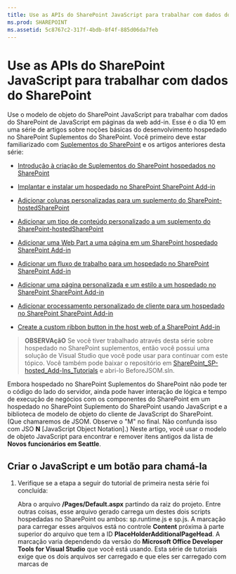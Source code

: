 ```yaml
---
title: Use as APIs do SharePoint JavaScript para trabalhar com dados do SharePoint
ms.prod: SHAREPOINT
ms.assetid: 5c8767c2-317f-4bdb-8f4f-885d06da7feb
---
```



# Use as APIs do SharePoint JavaScript para trabalhar com dados do SharePoint
Use o modelo de objeto do SharePoint JavaScript para trabalhar com dados do SharePoint de JavaScript em páginas da web add-in.
Esse é o dia 10 em uma série de artigos sobre noções básicas do desenvolvimento hospedado no SharePoint Suplementos do SharePoint. Você primeiro deve estar familiarizado com  [Suplementos do SharePoint](sharepoint-add-ins.md) e os artigos anteriores desta série:
  
    
    


-  [Introdução à criação de Suplementos do SharePoint hospedados no SharePoint](get-started-creating-sharepoint-hosted-sharepoint-add-ins.md)
    
  
-  [Implantar e instalar um hospedado no SharePoint SharePoint Add-in](deploy-and-install-a-sharepoint-hosted-sharepoint-add-in.md)
    
  
-  [Adicionar colunas personalizadas para um suplemento do SharePoint-hostedSharePoint](add-custom-columns-to-a-sharepoint-hostedsharepoint-add-in.md)
    
  
-  [Adicionar um tipo de conteúdo personalizado a um suplemento do SharePoint-hostedSharePoint](add-a-custom-content-type-to-a-sharepoint-hostedsharepoint-add-in.md)
    
  
-  [Adicionar uma Web Part a uma página em um SharePoint hospedado SharePoint Add-in](add-a-web-part-to-a-page-in-a-sharepoint-hosted-sharepoint-add-in.md)
    
  
-  [Adicionar um fluxo de trabalho para um hospedado no SharePoint SharePoint Add-in](add-a-workflow-to-a-sharepoint-hosted-sharepoint-add-in.md)
    
  
-  [Adicionar uma página personalizada e um estilo a um hospedado no SharePoint SharePoint Add-in](add-a-custom-page-and-style-to-a-sharepoint-hosted-sharepoint-add-in.md)
    
  
-  [Adicionar processamento personalizado de cliente para um hospedado no SharePoint SharePoint Add-in](add-custom-client-side-rendering-to-a-sharepoint-hosted-sharepoint-add-in.md)
    
  
-  [Create a custom ribbon button in the host web of a SharePoint Add-in](create-a-custom-ribbon-button-in-the-host-web-of-a-sharepoint-add-in.md)
    
  

> **OBSERVAçãO**
> Se você tiver trabalhado através desta série sobre hospedado no SharePoint suplementos, então você possui uma solução de Visual Studio que você pode usar para continuar com este tópico. Você também pode baixar o repositório em  [SharePoint_SP-hosted_Add-Ins_Tutorials](https://github.com/OfficeDev/SharePoint_SP-hosted_Add-Ins_Tutorials) e abri-lo BeforeJSOM.sln.
  
    
    

Embora hospedado no SharePoint Suplementos do SharePoint não pode ter o código do lado do servidor, ainda pode haver interação de lógica e tempo de execução de negócios com os componentes do SharePoint em um hospedado no SharePoint Suplemento do SharePoint usando JavaScript e a biblioteca de modelo de objeto do cliente de JavaScript do SharePoint. (Que chamaremos de JSOM. Observe o "M" no final. Não confunda isso com JSO **N** [JavaScript Object Notation].) Neste artigo, você usar o modelo de objeto JavaScript para encontrar e remover itens antigos da lista de **Novos funcionários em Seattle**.
## Criar o JavaScript e um botão para chamá-la


1. Verifique se a etapa a seguir do tutorial de primeira nesta série foi concluída:
    
    Abra o arquivo **/Pages/Default.aspx** partindo da raiz do projeto. Entre outras coisas, esse arquivo gerado carrega um destes dois scripts hospedadas no SharePoint ou ambos: sp.runtime.js e sp.js. A marcação para carregar esses arquivos está no controle **Content** próxima à parte superior do arquivo que tem a ID **PlaceHolderAdditionalPageHead**. A marcação varia dependendo da versão do **Microsoft Office Developer Tools for Visual Studio** que você está usando. Esta série de tutoriais exige que os dois arquivos ser carregado e que eles ser carregado com marcas de **<script>** HTML comuns, marcas de **<SharePoint:ScriptLink>** não. Certifique-se de que as seguintes linhas estão no controle **PlaceHolderAdditionalPageHead**,  *logo acima*  a linha `<meta name="WebPartPageExpansion" content="full" />`:
    


  ```
  
<script type="text/javascript" src="/_layouts/15/sp.runtime.js"></script>
<script type="text/javascript" src="/_layouts/15/sp.js"></script> 

  ```


    , Em seguida, procure o arquivo de qualquer outra marcação também carrega um ou outro desses arquivos e remover a marcação redundante. Salve e feche o arquivo.
    
  
2. No nó **Scripts** no **Solution Explorer**, já haja um arquivo Add-in.js. Se não existe, mas não há um App.js, clique com o botão App.js e renomeie-a como Add-in.js. Se não houver um Add-in.js ou o App.js, crie um com estas etapas:
    
1. Com o botão direito no nó **Scripts** e escolha **Adicionar** > **Novo Item** > **Web**.
    
  
2. Escolha **Arquivo JavaScript** e nomeie-oAdd-in.js.
    
  
3. Abra o Add-in.js e exclua o seu conteúdo, se houver alguma.
    
  
4. Adicione as seguintes linhas ao arquivo. Observe o seguinte sobre este código:
    
  - A linha  `'use strict';` garante que o tempo de execução no navegador JavaScript gerará uma exceção se você usar inadvertidamente certas práticas ruim no JavaScript.
    
  
  - A variável  `clientContext` contém um objeto **SP.ClientContext** que referencia o site do SharePoint. Todos os códigos JSOM começa criando ou obter uma referência ao, um objeto desse tipo.
    
  
  - A variável  `employeeList` contém uma referência para a instância de lista de **Novos funcionários em Seattle**.
    
  
  - A variável  `completedItems` retém os itens da lista que o script excluirá: os itens cujo campo **OrientationStage** é definido como **concluído**.
    
  

  ```
  
'use strict';

var clientContext = SP.ClientContext.get_current(); 
var employeeList = clientContext.get_web().get_lists().getByTitle('New Employees In Seattle'); 
var completedItems; 
  ```

5. Para minimizar as mensagens entre o navegador do cliente e servidor do SharePoint, o JSOM usa um sistema de lote. Apenas uma função, **SP.ClientContext.executeQueryAsync**, realmente envia mensagens para o servidor (e recebe respostas). Chamadas para as APIs de JSOM que vêm entre chamadas de **executeQueryAsync** são agrupadas para cima e enviadas ao servidor em um lote que o próximo horário **executeQueryAsync** é chamado. No entanto, não é possível geralmente chamar um método de um objeto JSOM, a menos que o objeto foi colocado ao cliente em uma chamada anterior de **executeQueryAsync**. Seu script será chame o método **SP.ListItem.deleteObject** cada item concluída na lista, para que ele tenha fazer duas chamadas de **executeQueryAsync**; uma para obter uma coleção de itens da lista concluídas e, em seguida, um segundo para as chamadas de **deleteObject** de lote e enviá-las para o servidor para execução.
    
    Portanto, comece criando um método para obter os itens de lista do servidor. Adicione o código a seguir ao arquivo.
    


  ```
  
function purgeCompletedItems() {

   var camlQuery = new SP.CamlQuery(); 
   camlQuery.set_viewXml( 
         '<View><Query><Where><Eq>' + 
           '<FieldRef Name=\\'OrientationStage\\'/><Value Type=\\'Choice\\'>Completed</Value>' + 
         '</Eq></Where></Query></View>'); 
     completedItems = employeeList.getItems(camlQuery); 
}
  ```

6. Quando essas linhas são enviadas ao servidor e executadas lá, eles criam uma coleção de itens de lista, mas o script deve trazer essa coleção para baixo até o cliente. Isso é feito com uma chamada para a função **SP.ClientContext.load**, portanto, adicione a seguinte linha para o método até o final do método.
    
  ```
  
clientContext.load(completedItems);
  ```

7. Adicione uma chamada de **executeQueryAsync**. Esse método tem dois parâmetros, ambos os quais são as funções de retorno de chamada. O primeiro executa se server executa com êxito todos os comandos no lote. O segundo é executado se o servidor falhar por qualquer motivo. Você pode criar essas duas funções nas etapas posteriores. Adicione a seguinte linha no final do método.
    
  ```
  clientContext.executeQueryAsync(deleteCompletedItems, onGetCompletedItemsFail);
  ```

8. Finalmente, adicione a seguinte linha no final do método. Retornando **false** ao botão ASP.NET que chamará a função, podemos cancelar o comportamento padrão de botões ASP.NET, que é para recarregar a página. Um novo carregamento da página causaria um novo carregamento do arquivo Add-in.js. Que, por sua vez, seria reinicializar o objeto `clientContext` . Se isso recarregar concluídas entre o momento em que o **executeQueryAsync** envia sua solicitação e a hora em que o servidor SharePoint envia de volta a resposta, em seguida, o objeto `clientContext` original não está mais na existência para processar a resposta. A função seria travar e não o sucesso nem os retornos de chamada de falha executados. (Comportamento exato pode variar dependendo do navegador).
    
  ```
  return false;
  ```

9. Adicione a seguinte função,  `deleteCompletedItems`, para o arquivo. Esta é a função que será executado se a função  `purgeCompletedItems` for bem-sucedida. Observe o seguinte sobre este código:
    
  - O método **SP.ListItem.get_id** retorna a ID do item da lista. Cada item na matriz é um objeto **SP.ListItem**.
    
  
  - O método **SP.List.getItemById** retorna o objeto de **SP.ListItem** com a ID especificada.
    
  
  - O método **SP.ListItem.deleteObject** marca o item de lista a ser excluído no servidor quando a chamada de **executeQueryAsync** é feita.
    
  
  - Os itens da lista tem que ser copiado da coleção que será enviada para baixo do servidor para uma matriz antes de serem excluídos. Se o script chamado o método **deleteObject** para cada item diretamente no loop **while**, o JavaScript seria acionar um erro reclamando que o comprimento da coleção está sendo alterado enquanto a enumeração está em andamento. A mensagem de erro não é true literalmente, porque o item não é realmente excluído do nada até que as chamadas **deleteObject** são agrupadas e enviadas ao servidor, mas o JSOM foi projetado para imitação que a exceção lança que ocorreria no servidor (onde código não deve alterar o tamanho de um conjunto enquanto a coleção está sendo enumerada). No entanto, matrizes tem um tamanho fixo, então chamar **deleteObject** em um item em uma matriz exclui o item da lista, mas não altera o tamanho da matriz.
    
  

  ```
  function deleteCompletedItems() {

    var itemArray = new Array();
    var listItemEnumerator = completedItems.getEnumerator();

    while (listItemEnumerator.moveNext()) {
        var item = listItemEnumerator.get_current();
        itemArray.push(item);
    }

    var i;
    for (i = 0; i < itemArray.length; i++) {
        employeeList.getItemById(itemArray[i].get_id()).deleteObject();
    }

    clientContext.executeQueryAsync(onDeleteCompletedItemsSuccess, onDeleteCompletedItemsFail);
}
  ```

10. Adicione a seguinte função,  `onDeleteCompletedItemsSuccess`, para o arquivo. Esta é a função que será executado se os itens concluídos com êxito são excluídos (ou não sejam concluídos todos os itens na lista). A segunda linha,  `location.reload(true);`, faz com que a página recarregar a partir do servidor. Isso é uma conveniência porque a Web Part de exibição de lista na página ainda mostra os itens concluídos até que a página for atualizada. (Recarregar o arquivo Add-in.js muito, mas que não causar um problema porque ele não fazê-lo de uma forma que interrompe uma função de JavaScript em andamento.
    
  ```
  
function onDeleteCompletedItemsSuccess() {
    alert('Completed orientations have been deleted.');
    location.reload(true);
}
  ```

11. Adicione as seguintes duas funções de retorno de chamada em caso de falha no arquivo.
    
  ```
  
// Failure callbacks

function onGetCompletedItemsFail(sender, args) {
    alert('Unable to get completed items. Error:' + args.get_message() + '\\n' + args.get_stackTrace());
}

function onDeleteCompletedItemsFail(sender, args) {
    alert('Unable to delete completed items. Error:' + args.get_message() + '\\n' + args.get_stackTrace());
}
  ```

12. Abra o arquivo default. aspx e localize o elemento de **asp:Content** com a ID **PlaceHolderMain**.
    
  
13. Adicione a seguinte marcação entre o elemento **WebPartPages:WebPartZone** e o primeiro dos dois elementos **asp:Hyperlink**. Observe que o valor do manipulador **OnClientClick** é `return purgeCompletedItems()` , em vez de apenas `purgeCompletedItems()`.  `false` que é retornado da função informa ASP.NET não para recarregar a página.
    
  ```HTML
  
<p><asp:Button runat="server" OnClientClick="return purgeCompletedItems()"
  ID="purgecompleteditemsbutton" Text="Purge Completed Items" /></p>
  ```

14. Recrie o projeto no Visual Studio.
    
  
15. Para minimizar a necessidade de definir manualmente o **Estágio de orientação** de itens de lista comoconcluído , ao testar o suplemento, abra o arquivo Elements XML para a instância de lista **NewEmployeesInSeattle** (não o Elements. XML para o modelo de lista **NewEmployeeOrientation** ) e adicione a marcação `<Field Name="OrientationStage">Completed</Field>` como último filho a um ou mais dos elementos **Row**.
    
    O exemplo a seguir é um exemplo de como o elemento **Rows** deve ficar.
    


  ```
  
<Rows>
  <Row>
    <Field Name="Title">Tom Higginbotham</Field>
    <Field Name="Division">Manufacturing</Field>
    <Field Name="OrientationStage">Completed</Field>
  </Row>
  <Row>
    <Field Name="Title">Satomi Hayakawa</Field>
    <Field Name="OrientationStage">Completed</Field>
  </Row>
  <Row>
    <Field Name="Title">Cassi Hicks</Field>
  </Row>
  <Row>
    <Field Name="Title">Lertchai Treetawatchaiwong</Field>
  </Row>
</Rows>
  ```


## Executar e testar o suplemento


  
    
    

1. Permitir pop-ups no navegador que Visual Studio usa quando você depurar.
    
  
2. Use a tecla F5 para implantar e executar seu suplemento Visual Studio faz uma instalação temporária do add-in no seu site do SharePoint de teste e o executa imediatamente o add-in.
    
  
3. Abre a home page do add-in e há um ou mais itens na lista com o **Estágio de orientação** em **concluído**.
    
   **Listar antes da limpeza de itens concluídos**

  

     ![A lista "Novos Funcionários em Seattle" com a coluna "Estágio de Orientação" de dois itens definidos como Concluídos. Existe um botão chamado "Limpar Itens Concluídos" abaixo na lista.](images/e5e4eef8-a218-4797-aabc-c52adbd2d96d.PNG)
  

  

  
4. Quando a página inicial do add-in for totalmente carregada, escolha o botão **Limpar itens concluída**. Se a operação tenha êxito (não obtiver qualquer mensagem de falha), em seguida, todos os itens de **Complete** são excluídos e você verá uma caixa de mensagem pop-up dizendo **concluído orientações foram excluídas**.
    
  
5. Feche o popup e a página será recarregado e os itens de **Completed** não estão mais na Web Part de exibição de lista …
    
   **Após a limpeza de concluídas itens de lista**

  

     ![A lista "Novos Funcionários em Seattle" com dois itens a menos do que antes, sem que nenhum tenha o "Estágio de Orientação" definido como Concluído.](images/a0330fad-1473-4fde-9df2-8be0b37df1a1.PNG)
  

  

  
6. Para encerrar a sessão de depuração, feche a janela do navegador ou interrompa a depuração no Visual Studio. Sempre que você pressiona F5, o Visual Studio retira a versão anterior do suplemento e instala a última mais recente.
    
  
7. Você vai trabalhar com esse suplemento e com a solução do Visual Studio em outros artigos. Além disso, é uma prática recomendada retirar o suplemento uma última vez, quando deixar de trabalhar com ele por algum tempo. Clique com botão direito do mouse no projeto no **Gerenciador de Soluções** e escolha **Retirar**.
    
  

## 
<a name="Nextsteps"> </a>

O próximo artigo desta série, você adicionará JavaScript a uma página da Web suplemento que trabalha com dados do SharePoint na web host:  [Work with host web data from JavaScript in the add-in web](work-with-host-web-data-from-javascript-in-the-add-in-web.md).
  
    
    


